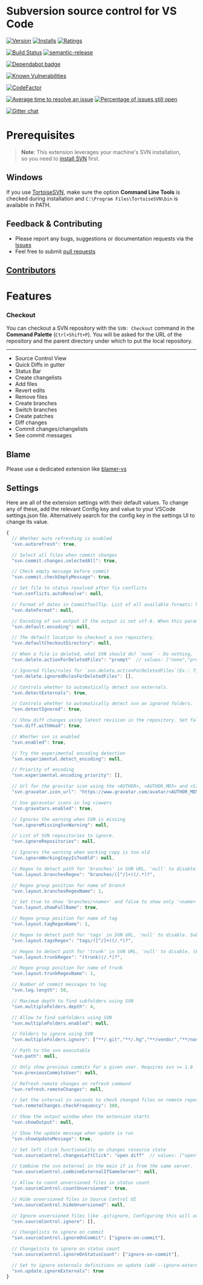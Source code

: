 # Subversion source control for VS Code

[![Version](https://vsmarketplacebadge.apphb.com/version-short/johnstoncode.svn-scm.svg)](https://marketplace.visualstudio.com/items?itemName=johnstoncode.svn-scm)
[![Installs](https://vsmarketplacebadge.apphb.com/installs-short/johnstoncode.svn-scm.svg)](https://marketplace.visualstudio.com/items?itemName=johnstoncode.svn-scm)
[![Ratings](https://vsmarketplacebadge.apphb.com/rating-short/johnstoncode.svn-scm.svg)](https://marketplace.visualstudio.com/items?itemName=johnstoncode.svn-scm)

[![Build Status](https://img.shields.io/github/workflow/status/JohnstonCode/svn-scm/build.svg)](https://github.com/JohnstonCode/svn-scm/actions)
[![semantic-release](https://img.shields.io/badge/%20%20%F0%9F%93%A6%F0%9F%9A%80-semantic--release-e10079.svg)](https://github.com/semantic-release/semantic-release)

[![Dependabot badge](https://badgen.net/dependabot/JohnstonCode/svn-scm/?icon=dependabot)](https://dependabot.com/)

[![Known Vulnerabilities](https://snyk.io/test/github/JohnstonCode/svn-scm/badge.svg)](https://snyk.io/test/github/JohnstonCode/svn-scm)

[![CodeFactor](https://www.codefactor.io/repository/github/johnstoncode/svn-scm/badge)](https://www.codefactor.io/repository/github/johnstoncode/svn-scm)

[![Average time to resolve an issue](https://isitmaintained.com/badge/resolution/JohnstonCode/svn-scm.svg)](https://isitmaintained.com/project/JohnstonCode/svn-scm "Average time to resolve an issue")
[![Percentage of issues still open](https://isitmaintained.com/badge/open/JohnstonCode/svn-scm.svg)](https://isitmaintained.com/project/JohnstonCode/svn-scm "Percentage of issues still open")

[![Gitter chat](https://badges.gitter.im/gitterHQ/gitter.png)](https://gitter.im/svn-scm/Lobby)

# Prerequisites

> **Note**: This extension leverages your machine's SVN installation,\
> so you need to [install SVN](https://subversion.apache.org) first.

## Windows

If you use [TortoiseSVN](https://tortoisesvn.net/), make sure the option
**Command Line Tools** is checked during installation and
`C:\Program Files\TortoiseSVN\bin` is available in PATH.

## Feedback & Contributing

* Please report any bugs, suggestions or documentation requests via the
  [Issues](https://github.com/JohnstonCode/svn-scm/issues)
* Feel free to submit
  [pull requests](https://github.com/JohnstonCode/svn-scm/pulls)

## [Contributors](https://github.com/JohnstonCode/svn-scm/graphs/contributors)

# Features

### Checkout

You can checkout a SVN repository with the `SVN: Checkout` command in the **Command Palette** (`Ctrl+Shift+P`). You will be asked for the URL of the repository and the parent directory under which to put the local repository.

----

* Source Control View
* Quick Diffs in gutter
* Status Bar
* Create changelists
* Add files
* Revert edits
* Remove files
* Create branches
* Switch branches
* Create patches
* Diff changes
* Commit changes/changelists
* See commit messages

## Blame

Please use a dedicated extension like [blamer-vs](https://marketplace.visualstudio.com/items?itemName=beaugust.blamer-vs)

## Settings
Here are all of the extension settings with their default values. To change any of these, add the relevant Config key and value to your VSCode settings.json file. Alternatively search for the config key in the settings UI to change its value.

<!--begin-settings-->
```js
{
  // Whether auto refreshing is enabled
  "svn.autorefresh": true,

  // Select all files when commit changes
  "svn.commit.changes.selectedAll": true,

  // Check empty message before commit
  "svn.commit.checkEmptyMessage": true,

  // Set file to status resolved after fix conflicts
  "svn.conflicts.autoResolve": null,

  // Format of dates in CommitToolTip. List of all available formats: https://day.js.org/docs/en/display/format
  "svn.dateFormat": null,

  // Encoding of svn output if the output is not utf-8. When this parameter is null, the encoding is automatically detected. Example: 'windows-1252'.
  "svn.default.encoding": null,

  // The default location to checkout a svn repository.
  "svn.defaultCheckoutDirectory": null,

  // When a file is deleted, what SVN should do? `none` - Do nothing, `prompt` - Ask the action, `remove` - automatically remove from SVN
  "svn.delete.actionForDeletedFiles": "prompt"  // values: ["none","prompt","remove"],

  // Ignored files/rules for `svn.delete.actionForDeletedFiles`(Ex.: file.txt or **/*.txt)
  "svn.delete.ignoredRulesForDeletedFiles": [],

  // Controls whether to automatically detect svn externals.
  "svn.detectExternals": true,

  // Controls whether to automatically detect svn on ignored folders.
  "svn.detectIgnored": true,

  // Show diff changes using latest revision in the repository. Set false to use latest revision in local folder
  "svn.diff.withHead": true,

  // Whether svn is enabled
  "svn.enabled": true,

  // Try the experimental encoding detection
  "svn.experimental.detect_encoding": null,

  // Priority of encoding
  "svn.experimental.encoding_priority": [],

  // Url for the gravitar icon using the <AUTHOR>, <AUTHOR_MD5> and <SIZE> placeholders
  "svn.gravatar.icon_url": "https://www.gravatar.com/avatar/<AUTHOR_MD5>.jpg?s=<SIZE>&d=robohash",

  // Use garavatar icons in log viewers
  "svn.gravatars.enabled": true,

  // Ignores the warning when SVN is missing
  "svn.ignoreMissingSvnWarning": null,

  // List of SVN repositories to ignore.
  "svn.ignoreRepositories": null,

  // Ignores the warning when working copy is too old
  "svn.ignoreWorkingCopyIsTooOld": null,

  // Regex to detect path for 'branches' in SVN URL, 'null' to disable. Subpath use 'branches/[^/]+/([^/]+)(/.*)?' (Ex.: 'branches/...', 'versions/...')
  "svn.layout.branchesRegex": "branches/([^/]+)(/.*)?",

  // Regex group position for name of branch
  "svn.layout.branchesRegexName": 1,

  // Set true to show 'branches/<name>' and false to show only '<name>'
  "svn.layout.showFullName": true,

  // Regex group position for name of tag
  "svn.layout.tagRegexName": 1,

  // Regex to detect path for 'tags' in SVN URL, 'null' to disable. Subpath use 'tags/[^/]+/([^/]+)(/.*)?'. (Ex.: 'tags/...', 'stamps/...')
  "svn.layout.tagsRegex": "tags/([^/]+)(/.*)?",

  // Regex to detect path for 'trunk' in SVN URL, 'null' to disable. (Ex.: '(trunk)', '(main)')
  "svn.layout.trunkRegex": "(trunk)(/.*)?",

  // Regex group position for name of trunk
  "svn.layout.trunkRegexName": 1,

  // Number of commit messages to log
  "svn.log.length": 50,

  // Maximum depth to find subfolders using SVN
  "svn.multipleFolders.depth": 4,

  // Allow to find subfolders using SVN
  "svn.multipleFolders.enabled": null,

  // Folders to ignore using SVN
  "svn.multipleFolders.ignore": ["**/.git","**/.hg","**/vendor","**/node_modules"],

  // Path to the svn executable
  "svn.path": null,

  // Only show previous commits for a given user. Requires svn >= 1.8
  "svn.previousCommitsUser": null,

  // Refresh remote changes on refresh command
  "svn.refresh.remoteChanges": null,

  // Set the interval in seconds to check changed files on remote repository and show in statusbar. 0 to disable
  "svn.remoteChanges.checkFrequency": 300,

  // Show the output window when the extension starts
  "svn.showOutput": null,

  // Show the update message when update is run
  "svn.showUpdateMessage": true,

  // Set left click functionality on changes resource state
  "svn.sourceControl.changesLeftClick": "open diff"  // values: ["open","open diff"],

  // Combine the svn external in the main if is from the same server.
  "svn.sourceControl.combineExternalIfSameServer": null,

  // Allow to count unversioned files in status count
  "svn.sourceControl.countUnversioned": true,

  // Hide unversioned files in Source Control UI
  "svn.sourceControl.hideUnversioned": null,

  // Ignore unversioned files like .gitignore, Configuring this will overlook the default ignore rule
  "svn.sourceControl.ignore": [],

  // Changelists to ignore on commit
  "svn.sourceControl.ignoreOnCommit": ["ignore-on-commit"],

  // Changelists to ignore on status count
  "svn.sourceControl.ignoreOnStatusCount": ["ignore-on-commit"],

  // Set to ignore externals definitions on update (add --ignore-externals)
  "svn.update.ignoreExternals": true
}
```
<!--end-settings-->
